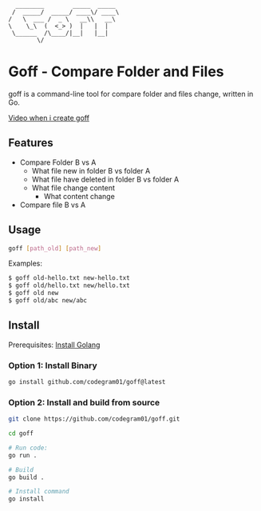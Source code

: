 ```
  ________        _____  _____ 
 /  _____/  _____/ ____\/ ____\
/   \  ___ /  _ \   __\\   __\ 
\    \_\  (  <_> )  |   |  |   
 \______  /\____/|__|   |__|   
        \/                     
```

# Goff - Compare Folder and Files

goff is a command-line tool for compare folder and files change, written in Go.

[Video when i create goff](https://youtu.be/AY8Azk_KWNM)

## Features
- Compare Folder B vs A
    + What file new in folder B vs folder A
    + What file have deleted in folder B vs folder A
    + What file change content 
        + What content change
- Compare file B vs A

## Usage
```sh
goff [path_old] [path_new]
```

Examples: 
```sh
$ goff old-hello.txt new-hello.txt
$ goff old/hello.txt new/hello.txt
$ goff old new
$ goff old/abc new/abc
```

## Install
Prerequisites: [Install Golang](https://go.dev/doc/install) 

### Option 1: Install Binary
```sh
go install github.com/codegram01/goff@latest
```

### Option 2: Install and build from source
```sh
git clone https://github.com/codegram01/goff.git

cd goff

# Run code: 
go run . 

# Build 
go build .

# Install command 
go install 
```


